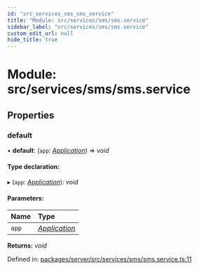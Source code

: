 ```yaml
---
id: "src_services_sms_sms_service"
title: "Module: src/services/sms/sms.service"
sidebar_label: "src/services/sms/sms.service"
custom_edit_url: null
hide_title: true
---
```


# Module: src/services/sms/sms.service

## Properties

### default

• **default**: (`app`: [*Application*](src_declarations.md#application)) => *void*

#### Type declaration:

▸ (`app`: [*Application*](src_declarations.md#application)): *void*

#### Parameters:

Name | Type |
:------ | :------ |
`app` | [*Application*](src_declarations.md#application) |

**Returns:** *void*

Defined in: [packages/server/src/services/sms/sms.service.ts:11](https://github.com/xr3ngine/xr3ngine/blob/66a84a950/packages/server/src/services/sms/sms.service.ts#L11)
